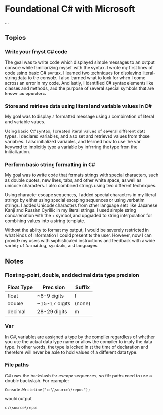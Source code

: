 # Foundational C# with Microsoft
...

## Topics
### Write your fmyst C# code
The goal was to write code which displayed simple messages to an output console while familiarizing myself with the syntax. I wrote my first lines of code using basic C# syntax. I learned two techniques for displaying literal-string data to the console. I also learned what to look for when I come across an error in my code. And lastly, I identified C# syntax elements like classes and methods, and the purpose of several special symbols that are known as operators. 

### Store and retrieve data using literal and variable values in C#
My goal was to display a formatted message using a combination of literal and variable values.

Using basic C# syntax, I created literal values of several different data types. I declared variables, and also set and retrieved values from those variables. I also initialized variables, and learned how to use the var keyword to implicitly type a variable by inferring the type from the initialization.

### Perform basic string formatting in C#
My goal was to write code that formats strings with special characters, such as double quotes, new lines, tabs, and other white space, as well as unicode characters. I also combined strings using two different techniques.

Using character escape sequences, I added special characters in my literal strings by either using special escaping sequences or using verbatim strings. I added Unicode characters from other language sets like Japanese Kanji and Russian Cyrillic in my literal strings. I used simple string concatenation with the + symbol, and upgraded to string interpolation for combining values into a string template.

Without the ability to format my output, I would be severely restricted in what kinds of information I could present to the user. However, now I can provide my users with sophisticated instructions and feedback with a wide variety of formatting, symbols, and languages.

## Notes
### Floating-point, double, and decimal data type precision
Float Type  |  Precision     |    Suffix
------------|----------------|----------
float       | ~6-9 digits    |    f
double      | ~15-17 digits  |  (none)
decimal     |  28-29 digits  |    m

### Var
In C#, variables are assigned a type by the compiler regardless of whether you use the actual data type name or allow the compiler to imply the data type. In other words, the type is locked in at the time of declaration and therefore will never be able to hold values of a different data type.

### File paths
C# uses the backslash for escape sequences, so file paths need to use a double backslash. For example:

```
Console.WriteLine("c:\\source\\repos");
```

would output 

```
c:\source\repos
```
